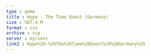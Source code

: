 ```yaml
---
type : game
title : Hype - The Time Quest (Germany)
size : 587.4 M
format : iso
archive : zip
server : myrient
link2 : Hype%20-%20The%20Time%20Quest%20%28Germany%29
---
```

